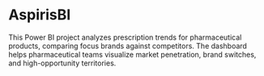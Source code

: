 # AspirisBI
This Power BI project analyzes prescription trends for pharmaceutical products, comparing focus brands against competitors.
The dashboard helps pharmaceutical teams visualize market penetration, brand switches, and high-opportunity territories.
